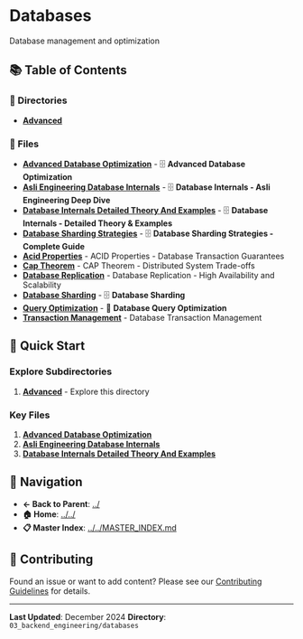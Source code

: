 # Databases

Database management and optimization

## 📚 Table of Contents

### 📁 Directories

- **[Advanced](advanced/)**

### 📄 Files

- **[Advanced Database Optimization](ADVANCED_DATABASE_OPTIMIZATION.md)** - 🗄️ **Advanced Database Optimization**
- **[Asli Engineering Database Internals](ASLI_ENGINEERING_DATABASE_INTERNALS.md)** - 🗄️ **Database Internals - Asli Engineering Deep Dive**
- **[Database Internals Detailed Theory And Examples](DATABASE_INTERNALS_DETAILED_THEORY_AND_EXAMPLES.md)** - 🗄️ **Database Internals - Detailed Theory & Examples**
- **[Database Sharding Strategies](DATABASE_SHARDING_STRATEGIES.md)** - 🗄️ **Database Sharding Strategies - Complete Guide**
- **[Acid Properties](acid_properties.md)** - ACID Properties - Database Transaction Guarantees
- **[Cap Theorem](cap_theorem.md)** - CAP Theorem - Distributed System Trade-offs
- **[Database Replication](database_replication.md)** - Database Replication - High Availability and Scalability
- **[Database Sharding](database_sharding.md)** - 🗄️ **Database Sharding**
- **[Query Optimization](query_optimization.md)** - 🚀 **Database Query Optimization**
- **[Transaction Management](transaction_management.md)** - Database Transaction Management

## 🚀 Quick Start

### Explore Subdirectories
1. **[Advanced](advanced/)** - Explore this directory

### Key Files
1. **[Advanced Database Optimization](ADVANCED_DATABASE_OPTIMIZATION.md)**
1. **[Asli Engineering Database Internals](ASLI_ENGINEERING_DATABASE_INTERNALS.md)**
1. **[Database Internals Detailed Theory And Examples](DATABASE_INTERNALS_DETAILED_THEORY_AND_EXAMPLES.md)**

## 🔗 Navigation

- **← Back to Parent**: [../](../)
- **🏠 Home**: [../../](../..)
- **📋 Master Index**: [../../MASTER_INDEX.md](../../..MASTER_INDEX.md)

## 🤝 Contributing

Found an issue or want to add content? Please see our [Contributing Guidelines](../../CONTRIBUTING.md) for details.

---

**Last Updated**: December 2024
**Directory**: `03_backend_engineering/databases`
